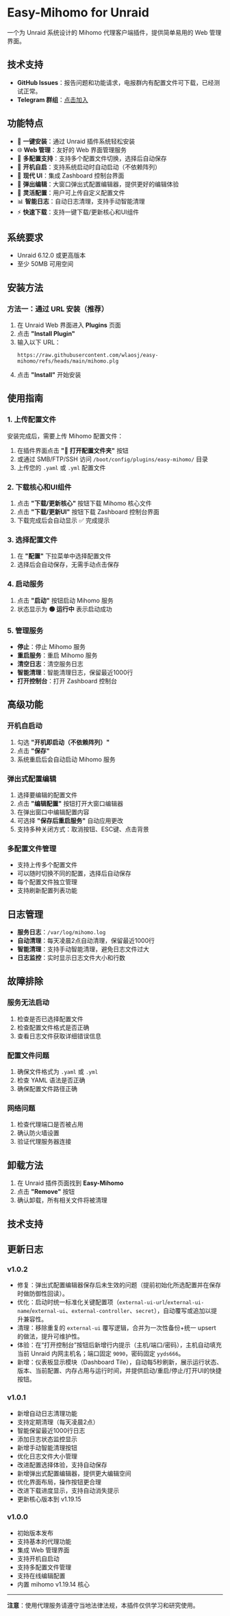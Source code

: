 # Easy-Mihomo for Unraid

一个为 Unraid 系统设计的 Mihomo 代理客户端插件，提供简单易用的 Web 管理界面。

## 技术支持

- **GitHub Issues**：报告问题和功能请求，电报群内有配置文件可下载，已经测试正常。
- **Telegram 群组**：[点击加入](https://t.me/+7jcTMePlNVwwZjg1)

## 功能特点

- 🚀 **一键安装**：通过 Unraid 插件系统轻松安装
- 🌐 **Web 管理**：友好的 Web 界面管理服务
- 📁 **多配置支持**：支持多个配置文件切换，选择后自动保存
- 🔄 **开机自启**：支持系统启动时自动启动（不依赖阵列）
- 🎨 **现代 UI**：集成 Zashboard 控制台界面
- 📝 **弹出编辑**：大窗口弹出式配置编辑器，提供更好的编辑体验
- 🔧 **灵活配置**：用户可上传自定义配置文件
- 📊 **智能日志**：自动日志清理，支持手动智能清理
- ⚡ **快速下载**：支持一键下载/更新核心和UI组件

## 系统要求

- Unraid 6.12.0 或更高版本
- 至少 50MB 可用空间

## 安装方法

### 方法一：通过 URL 安装（推荐）

1. 在 Unraid Web 界面进入 **Plugins** 页面
2. 点击 **"Install Plugin"**
3. 输入以下 URL：
   ```
   https://raw.githubusercontent.com/wlaosj/easy-mihomo/refs/heads/main/mihomo.plg
   ```
4. 点击 **"Install"** 开始安装


## 使用指南

### 1. 上传配置文件

安装完成后，需要上传 Mihomo 配置文件：

1. 在插件界面点击 **"📂 打开配置文件夹"** 按钮
2. 或通过 SMB/FTP/SSH 访问 `/boot/config/plugins/easy-mihomo/` 目录
3. 上传您的 `.yaml` 或 `.yml` 配置文件

### 2. 下载核心和UI组件

1. 点击 **"下载/更新核心"** 按钮下载 Mihomo 核心文件
2. 点击 **"下载/更新UI"** 按钮下载 Zashboard 控制台界面
3. 下载完成后会自动显示 ✅ 完成提示

### 3. 选择配置文件

1. 在 **"配置"** 下拉菜单中选择配置文件
2. 选择后会自动保存，无需手动点击保存

### 4. 启动服务

1. 点击 **"启动"** 按钮启动 Mihomo 服务
2. 状态显示为 **🟢 运行中** 表示启动成功

### 5. 管理服务

- **停止**：停止 Mihomo 服务
- **重启服务**：重启 Mihomo 服务
- **清空日志**：清空服务日志
- **智能清理**：智能清理日志，保留最近1000行
- **打开控制台**：打开 Zashboard 控制台

## 高级功能

### 开机自启动

1. 勾选 **"开机即启动（不依赖阵列）"**
2. 点击 **"保存"**
3. 系统重启后会自动启动 Mihomo 服务

### 弹出式配置编辑

1. 选择要编辑的配置文件
2. 点击 **"编辑配置"** 按钮打开大窗口编辑器
3. 在弹出窗口中编辑配置内容
4. 可选择 **"保存后重启服务"** 自动应用更改
5. 支持多种关闭方式：取消按钮、ESC键、点击背景

### 多配置文件管理

- 支持上传多个配置文件
- 可以随时切换不同的配置，选择后自动保存
- 每个配置文件独立管理
- 支持刷新配置列表功能

## 日志管理

- **服务日志**：`/var/log/mihomo.log`
- **自动清理**：每天凌晨2点自动清理，保留最近1000行
- **智能清理**：支持手动智能清理，避免日志文件过大
- **日志监控**：实时显示日志文件大小和行数

## 故障排除

### 服务无法启动

1. 检查是否已选择配置文件
2. 检查配置文件格式是否正确
3. 查看日志文件获取详细错误信息

### 配置文件问题

1. 确保文件格式为 `.yaml` 或 `.yml`
2. 检查 YAML 语法是否正确
3. 确保配置文件路径正确

### 网络问题

1. 检查代理端口是否被占用
2. 确认防火墙设置
3. 验证代理服务器连接

## 卸载方法

1. 在 Unraid 插件页面找到 **Easy-Mihomo**
2. 点击 **"Remove"** 按钮
3. 确认卸载，所有相关文件将被清理

## 技术支持

## 更新日志

### v1.0.2
- 修复：弹出式配置编辑器保存后未生效的问题（提前初始化所选配置并在保存时做防御性回读）。
- 优化：启动时统一标准化关键配置项（`external-ui-url`/`external-ui-name`/`external-ui`、`external-controller`、`secret`），自动覆写或追加以提升兼容性。
- 清理：移除重复的 `external-ui` 覆写逻辑，合并为一次性备份+统一 upsert 的做法，提升可维护性。
- 体验：在“打开控制台”按钮后新增行内提示（主机/端口/密码），主机自动填充当前 Unraid 内网主机名；端口固定 `9090`，密码固定 `yyds666`。
- 新增：仪表板显示模块（Dashboard Tile），自动每5秒刷新，展示运行状态、版本、当前配置、内存占用与运行时间，并提供启动/重启/停止/打开UI的快捷按钮。

### v1.0.1
- 新增自动日志清理功能
- 支持定期清理（每天凌晨2点）
- 智能保留最近1000行日志
- 添加日志状态监控显示
- 新增手动智能清理按钮
- 优化日志文件大小管理
- 改进配置选择体验，支持自动保存
- 新增弹出式配置编辑器，提供更大编辑空间
- 优化界面布局，操作按钮更合理
- 改进下载进度显示，支持自动消失提示
- 更新核心版本到 v1.19.15

### v1.0.0
- 初始版本发布
- 支持基本的代理功能
- 集成 Web 管理界面
- 支持开机自启动
- 支持多配置文件管理
- 支持在线编辑配置
- 内置 mihomo v1.19.14 核心

---

**注意**：使用代理服务请遵守当地法律法规，本插件仅供学习和研究使用。
